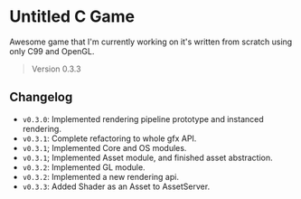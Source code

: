 # Untitled C Game

Awesome game that I'm currently working on it's written from scratch using only C99 and OpenGL.

> Version 0.3.3

## Changelog

- `v0.3.0`: Implemented rendering pipeline prototype and instanced rendering.
- `v0.3.1`: Complete refactoring to whole gfx API.
- `v0.3.1`; Implemented Core and OS modules.
- `v0.3.1`; Implemented Asset module, and finished asset abstraction.
- `v0.3.2`: Implemented GL module. 
- `v0.3.2`: Implemented a new rendering api.
- `v0.3.3`: Added Shader as an Asset to AssetServer.
